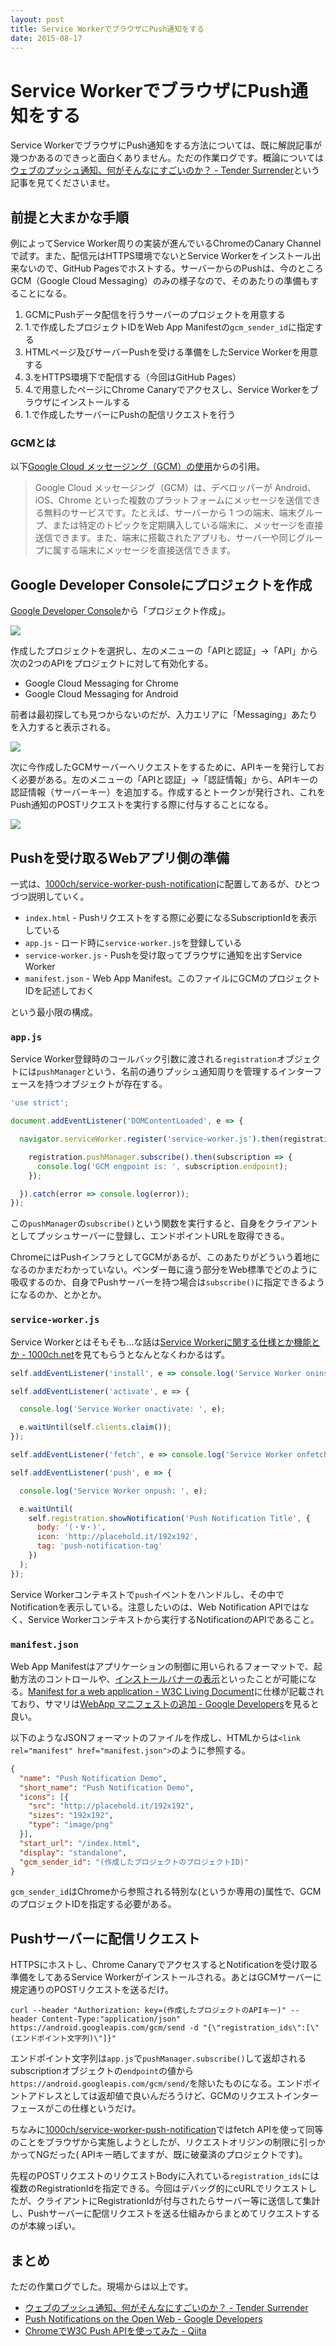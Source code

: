 ```yaml
---
layout: post
title: Service WorkerでブラウザにPush通知をする
date: 2015-08-17
---
```


# Service WorkerでブラウザにPush通知をする

Service WorkerでブラウザにPush通知をする方法については、既に解説記事が幾つかあるのできっと面白くありません。ただの作業ログです。概論については[ウェブのプッシュ通知、何がそんなにすごいのか？ - Tender Surrender](https://blog.agektmr.com/2015/03/mobile-web-app.html)という記事を見てくださいませ。

## 前提と大まかな手順

例によってService Worker周りの実装が進んでいるChromeのCanary Channelで試す。また、配信元はHTTPS環境でないとService Workerをインストール出来ないので、GitHub Pagesでホストする。サーバーからのPushは、今のところGCM（Google Cloud Messaging）のみの様子なので、そのあたりの準備もすることになる。

1. GCMにPushデータ配信を行うサーバーのプロジェクトを用意する
2. 1.で作成したプロジェクトIDをWeb App Manifestの`gcm_sender_id`に指定する
3. HTMLページ及びサーバーPushを受ける準備をしたService Workerを用意する
4. 3.をHTTPS環境下で配信する（今回はGitHub Pages）
5. 4.で用意したページにChrome Canaryでアクセスし、Service Workerをブラウザにインストールする
6. 1.で作成したサーバーにPushの配信リクエストを行う

### GCMとは

以下[Google Cloud メッセージング（GCM）の使用](https://support.google.com/googleplay/android-developer/answer/2663268?hl=ja)からの引用。

>Google Cloud メッセージング（GCM）は、デベロッパーが Android、iOS、Chrome といった複数のプラットフォームにメッセージを送信できる無料のサービスです。たとえば、サーバーから 1 つの端末、端末グループ、または特定のトピックを定期購入している端末に、メッセージを直接送信できます。また、端末に搭載されたアプリも、サーバーや同じグループに属する端末にメッセージを直接送信できます。

## Google Developer Consoleにプロジェクトを作成

[Google Developer Console](https://console.developers.google.com/project)から「プロジェクト作成」。

![](/img/posts/2015/service-worker-push-notification/developer-console-create-project.png)

作成したプロジェクトを選択し、左のメニューの「APIと認証」→「API」から次の2つのAPIをプロジェクトに対して有効化する。

- Google Cloud Messaging for Chrome
- Google Cloud Messaging for Android

前者は最初探しても見つからないのだが、入力エリアに「Messaging」あたりを入力すると表示される。

![](/img/posts/2015/service-worker-push-notification/developer-console-enable-api.png)

次に今作成したGCMサーバーへリクエストをするために、APIキーを発行しておく必要がある。左のメニューの「APIと認証」→「認証情報」から、APIキーの認証情報（サーバーキー）を追加する。作成するとトークンが発行され、これをPush通知のPOSTリクエストを実行する際に付与することになる。

![](/img/posts/2015/service-worker-push-notification/developer-console-create-api-key.png)

## Pushを受け取るWebアプリ側の準備

一式は、[1000ch/service-worker-push-notification](https://github.com/1000ch/service-worker-push-notification)に配置してあるが、ひとつづつ説明していく。

- `index.html` - Pushリクエストをする際に必要になるSubscriptionIdを表示している
- `app.js` - ロード時に`service-worker.js`を登録している
- `service-worker.js` - Pushを受け取ってブラウザに通知を出すService Worker
- `manifest.json` - Web App Manifest。このファイルにGCMのプロジェクトIDを記述しておく

という最小限の構成。

### `app.js`

Service Worker登録時のコールバック引数に渡される`registration`オブジェクトには`pushManager`という、名前の通りプッシュ通知周りを管理するインターフェースを持つオブジェクトが存在する。

```javascript
'use strict';

document.addEventListener('DOMContentLoaded', e => {

  navigator.serviceWorker.register('service-worker.js').then(registration => {

    registration.pushManager.subscribe().then(subscription => {
      console.log('GCM engpoint is: ', subscription.endpoint);
    });

  }).catch(error => console.log(error));
});
```

この`pushManager`の`subscribe()`という関数を実行すると、自身をクライアントとしてプッシュサーバーに登録し、エンドポイントURLを取得できる。

ChromeにはPushインフラとしてGCMがあるが、このあたりがどういう着地になるのかまだわかっていない。ベンダー毎に違う部分をWeb標準でどのように吸収するのか、自身でPushサーバーを持つ場合は`subscribe()`に指定できるようになるのか、とかとか。

### `service-worker.js`

Service Workerとはそもそも…な話は[Service Workerに関する仕様とか機能とか - 1000ch.net](/posts/2014/service-worker-internals.html)を見てもらうとなんとなくわかるはず。

```javascript
self.addEventListener('install', e => console.log('Service Worker oninstall: ', e));

self.addEventListener('activate', e => {

  console.log('Service Worker onactivate: ', e);

  e.waitUntil(self.clients.claim());
});

self.addEventListener('fetch', e => console.log('Service Worker onfetch: ', e));

self.addEventListener('push', e => {

  console.log('Service Worker onpush: ', e);

  e.waitUntil(
    self.registration.showNotification('Push Notification Title', {
      body: '(・∀・)',
      icon: 'http://placehold.it/192x192',
      tag: 'push-notification-tag'
    })
  );
});
```

Service Workerコンテキストで`push`イベントをハンドルし、その中でNotificationを表示している。注意したいのは、Web Notification APIではなく、Service Workerコンテキストから実行するNotificationのAPIであること。

### `manifest.json`

Web App Manifestはアプリケーションの制御に用いられるフォーマットで、起動方法のコントロールや、[インストールバナーの表示](https://developers.google.com/web/updates/2015/03/increasing-engagement-with-app-install-banners-in-chrome-for-android)といったことが可能になる。[Manifest for a web application - W3C Living Document](http://www.w3.org/TR/appmanifest)に仕様が記載されており、サマリは[WebApp マニフェストの追加 - Google Developers](https://developers.google.com/web/fundamentals/device-access/stickyness/web-app-manifest?hl=ja)を見ると良い。

以下のようなJSONフォーマットのファイルを作成し、HTMLからは`<link rel="manifest" href="manifest.json">`のように参照する。

```json
{
  "name": "Push Notification Demo",
  "short_name": "Push Notification Demo",
  "icons": [{
    "src": "http://placehold.it/192x192",
    "sizes": "192x192",
    "type": "image/png"
  }],
  "start_url": "/index.html",
  "display": "standalone",
  "gcm_sender_id": "(作成したプロジェクトのプロジェクトID)"
}
```

`gcm_sender_id`はChromeから参照される特別な(というか専用の)属性で、GCMのプロジェクトIDを指定する必要がある。

## Pushサーバーに配信リクエスト

HTTPSにホストし、Chrome CanaryでアクセスするとNotificationを受け取る準備をしてあるService Workerがインストールされる。あとはGCMサーバーに規定通りのPOSTリクエストを送るだけ。

```
curl --header "Authorization: key=(作成したプロジェクトのAPIキー)" --header Content-Type:"application/json" https://android.googleapis.com/gcm/send -d "{\"registration_ids\":[\"(エンドポイント文字列)\"]}"
```

エンドポイント文字列は`app.js`で`pushManager.subscribe()`して返却されるsubscriptionオブジェクトの`endpoint`の値から`https://android.googleapis.com/gcm/send/`を除いたものになる。エンドポイントアドレスとしては返却値で良いんだろうけど、GCMのリクエストインターフェースがこの仕様というだけ。

ちなみに[1000ch/service-worker-push-notification](https://github.com/1000ch/service-worker-push-notification)ではfetch APIを使って同等のことをブラウザから実施しようとしたが、リクエストオリジンの制限に引っかかってNGだった(
APIキー晒してますが、既に破棄済のプロジェクトです)。

先程のPOSTリクエストのリクエストBodyに入れている`registration_ids`には複数のRegistrationIdを指定できる。今回はデバッグ的にcURLでリクエストしたが、クライアントにRegistrationIdが付与されたらサーバー等に送信して集計し、Pushサーバーに配信リクエストを送る仕組みからまとめてリクエストするのが本線っぽい。

## まとめ

ただの作業ログでした。現場からは以上です。

- [ウェブのプッシュ通知、何がそんなにすごいのか？ - Tender Surrender](https://blog.agektmr.com/2015/03/mobile-web-app.html)
- [Push Notifications on the Open Web - Google Developers](https://developers.google.com/web/updates/2015/03/push-notificatons-on-the-open-web)
- [ChromeでW3C Push APIを使ってみた - Qiita](http://qiita.com/tomoyukilabs/items/8fffb4280c1914b6aa3d)
